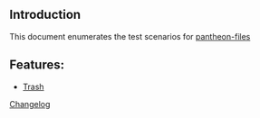 ## Introduction 

This document enumerates the test scenarios for [pantheon-files](https://launchpad.net/pantheon-files)

## Features: 
  - [Trash](trash.md)

[Changelog](CHANGELOG.md) 

